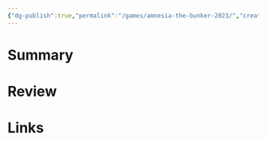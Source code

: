```yaml
---
{"dg-publish":true,"permalink":"/games/amnesia-the-bunker-2023/","created":"2023-12-08","updated":"2023-12-08"}
---
```



# Summary

# Review

# Links
